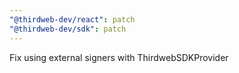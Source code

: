 ```yaml
---
"@thirdweb-dev/react": patch
"@thirdweb-dev/sdk": patch
---
```


Fix using external signers with ThirdwebSDKProvider
